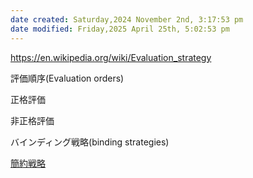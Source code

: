 ```yaml
---
date created: Saturday,2024 November 2nd, 3:17:53 pm
date modified: Friday,2025 April 25th, 5:02:53 pm
---
```


https://en.wikipedia.org/wiki/Evaluation_strategy

 評価順序(Evaluation orders)

正格評価

非正格評価


バインディング戦略(binding strategies)


[簡約戦略](https://en.wikipedia.org/wiki/Reduction_strategy)
